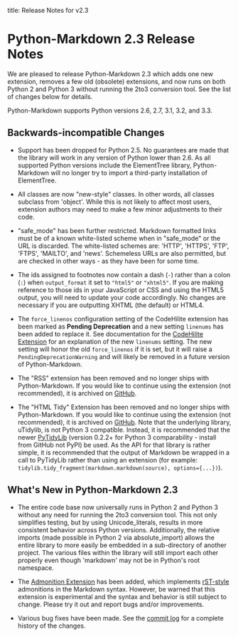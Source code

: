 title: Release Notes for v2.3

Python-Markdown 2.3 Release Notes
=================================

We are pleased to release Python-Markdown 2.3 which adds one new extension,
removes a few old (obsolete) extensions, and now runs on both Python 2 and
Python 3 without running the 2to3 conversion tool. See the list of changes
below for details.

Python-Markdown supports Python versions 2.6, 2.7, 3.1, 3.2, and 3.3.

Backwards-incompatible Changes
------------------------------

* Support has been dropped for Python 2.5. No guarantees are made that the
  library will work in any version of Python lower than 2.6. As all supported
  Python versions include the ElementTree library, Python-Markdown will no
  longer try to import a third-party installation of ElementTree.

* All classes are now "new-style" classes. In other words, all classes subclass
  from 'object'. While this is not likely to affect most users, extension
  authors may need to make a few minor adjustments to their code.

* "safe_mode" has been further restricted. Markdown formatted links must be of a
  known white-listed scheme when in "safe_mode" or the URL is discarded. The
  white-listed schemes are: 'HTTP', 'HTTPS', 'FTP', 'FTPS', 'MAILTO', and
  'news'. Schemeless URLs are also permitted, but are checked in other ways - as
  they have been for some time.

* The ids assigned to footnotes now contain a dash (`-`) rather than a colon
  (`:`) when `output_format` it set to `"html5"` or `"xhtml5"`. If you are
  making reference to those ids in your JavaScript or CSS and using the HTML5
  output, you will need to update your code accordingly. No changes are
  necessary if you are outputting XHTML (the default) or HTML4.

* The `force_linenos` configuration setting of the CodeHilite extension has been
  marked as **Pending Deprecation** and a new setting `linenums` has been added
  to replace it. See documentation for the [CodeHilite Extension] for an
  explanation of the new `linenums` setting. The new setting will honor the old
  `force_linenos` if it is set, but it will raise a `PendingDeprecationWarning`
  and will likely be removed in a future version of Python-Markdown.

[CodeHilite Extension]: ../extensions/code_hilite.md

* The "RSS" extension has been removed and no longer ships with Python-Markdown.
  If you would like to continue using the extension (not recommended), it is
  archived on [GitHub](https://gist.github.com/waylan/4773365).

* The "HTML Tidy" Extension has been removed and no longer ships with
  Python-Markdown. If you would like to continue using the extension (not
  recommended), it is archived on
  [GitHub](https://gist.github.com/waylan/5152650). Note that the underlying
  library, uTidylib, is not Python 3 compatible. Instead, it is recommended that
  the newer [PyTidyLib] (version 0.2.2+ for Python 3 comparability - install
  from GitHub not PyPI) be used. As the API for that library is rather simple,
  it is recommended that the output of Markdown be wrapped in a call to
  PyTidyLib rather than using an extension (for example:
  `tidylib.tidy_fragment(markdown.markdown(source), options={...})`).

[PyTidyLib]: http://countergram.com/open-source/pytidylib

What's New in Python-Markdown 2.3
---------------------------------

* The entire code base now universally runs in Python 2 and Python 3 without any
  need for running the 2to3 conversion tool. This not only simplifies testing,
  but by using Unicode_literals, results in more consistent behavior across
  Python versions. Additionally, the relative imports (made possible in Python 2
  via absolute_import) allows the entire library to more easily be embedded in a
  sub-directory of another project. The various files within the library will
  still import each other properly even though 'markdown' may not be in Python's
  root namespace.

* The [Admonition Extension] has been added, which implements [rST-style][rST]
  admonitions in the Markdown syntax. However, be warned that this extension is
  experimental and the syntax and behavior is still subject to change. Please
  try it out and report bugs and/or improvements.

[Admonition Extension]: ../extensions/admonition.md
[rST]: http://docutils.sourceforge.net/docs/ref/rst/directives.html#specific-admonitions

* Various bug fixes have been made. See the [commit
  log](https://github.com/Python-Markdown/markdown/commits/master) for a
  complete history of the changes.
